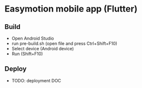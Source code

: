 # Easymotion mobile app (Flutter)

## Build

- Open Android Studio
- run pre-build.sh (open file and press Ctrl+Shift+F10)
- Select device (Android device)
- Run (Shift+F10)

## Deploy

- TODO: deployment DOC
